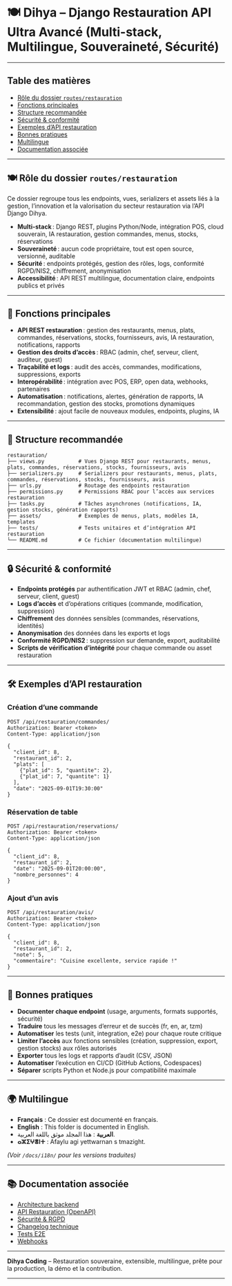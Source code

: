 # 🍽️ Dihya – Django Restauration API Ultra Avancé (Multi-stack, Multilingue, Souveraineté, Sécurité)

---

## Table des matières

- [Rôle du dossier `routes/restauration`](#rôle-du-dossier-routesrestauration)
- [Fonctions principales](#fonctions-principales)
- [Structure recommandée](#structure-recommandée)
- [Sécurité & conformité](#sécurité--conformité)
- [Exemples d’API restauration](#exemples-dapi-restauration)
- [Bonnes pratiques](#bonnes-pratiques)
- [Multilingue](#multilingue)
- [Documentation associée](#documentation-associée)

---

## 🍽️ Rôle du dossier `routes/restauration`

Ce dossier regroupe tous les endpoints, vues, serializers et assets liés à la gestion, l’innovation et la valorisation du secteur restauration via l’API Django Dihya.

- **Multi-stack** : Django REST, plugins Python/Node, intégration POS, cloud souverain, IA restauration, gestion commandes, menus, stocks, réservations
- **Souveraineté** : aucun code propriétaire, tout est open source, versionné, auditable
- **Sécurité** : endpoints protégés, gestion des rôles, logs, conformité RGPD/NIS2, chiffrement, anonymisation
- **Accessibilité** : API REST multilingue, documentation claire, endpoints publics et privés

---

## 🧠 Fonctions principales

- **API REST restauration** : gestion des restaurants, menus, plats, commandes, réservations, stocks, fournisseurs, avis, IA restauration, notifications, rapports
- **Gestion des droits d’accès** : RBAC (admin, chef, serveur, client, auditeur, guest)
- **Traçabilité et logs** : audit des accès, commandes, modifications, suppressions, exports
- **Interopérabilité** : intégration avec POS, ERP, open data, webhooks, partenaires
- **Automatisation** : notifications, alertes, génération de rapports, IA recommandation, gestion des stocks, promotions dynamiques
- **Extensibilité** : ajout facile de nouveaux modules, endpoints, plugins, IA

---

## 📁 Structure recommandée

```
restauration/
├── views.py           # Vues Django REST pour restaurants, menus, plats, commandes, réservations, stocks, fournisseurs, avis
├── serializers.py     # Serializers pour restaurants, menus, plats, commandes, réservations, stocks, fournisseurs, avis
├── urls.py            # Routage des endpoints restauration
├── permissions.py     # Permissions RBAC pour l’accès aux services restauration
├── tasks.py           # Tâches asynchrones (notifications, IA, gestion stocks, génération rapports)
├── assets/            # Exemples de menus, plats, modèles IA, templates
├── tests/             # Tests unitaires et d’intégration API restauration
└── README.md          # Ce fichier (documentation multilingue)
```

---

## 🔒 Sécurité & conformité

- **Endpoints protégés** par authentification JWT et RBAC (admin, chef, serveur, client, guest)
- **Logs d’accès** et d’opérations critiques (commande, modification, suppression)
- **Chiffrement** des données sensibles (commandes, réservations, identités)
- **Anonymisation** des données dans les exports et logs
- **Conformité RGPD/NIS2** : suppression sur demande, export, auditabilité
- **Scripts de vérification d’intégrité** pour chaque commande ou asset restauration

---

## 🛠️ Exemples d’API restauration

### Création d’une commande

```http
POST /api/restauration/commandes/
Authorization: Bearer <token>
Content-Type: application/json

{
  "client_id": 8,
  "restaurant_id": 2,
  "plats": [
    {"plat_id": 5, "quantite": 2},
    {"plat_id": 7, "quantite": 1}
  ],
  "date": "2025-09-01T19:30:00"
}
```

### Réservation de table

```http
POST /api/restauration/reservations/
Authorization: Bearer <token>
Content-Type: application/json

{
  "client_id": 8,
  "restaurant_id": 2,
  "date": "2025-09-01T20:00:00",
  "nombre_personnes": 4
}
```

### Ajout d’un avis

```http
POST /api/restauration/avis/
Authorization: Bearer <token>
Content-Type: application/json

{
  "client_id": 8,
  "restaurant_id": 2,
  "note": 5,
  "commentaire": "Cuisine excellente, service rapide !"
}
```

---

## 📝 Bonnes pratiques

- **Documenter chaque endpoint** (usage, arguments, formats supportés, sécurité)
- **Traduire** tous les messages d’erreur et de succès (fr, en, ar, tzm)
- **Automatiser** les tests (unit, integration, e2e) pour chaque route critique
- **Limiter l’accès** aux fonctions sensibles (création, suppression, export, gestion stocks) aux rôles autorisés
- **Exporter** tous les logs et rapports d’audit (CSV, JSON)
- **Automatiser** l’exécution en CI/CD (GitHub Actions, Codespaces)
- **Séparer** scripts Python et Node.js pour compatibilité maximale

---

## 🌍 Multilingue

- **Français** : Ce dossier est documenté en français.
- **English** : This folder is documented in English.
- **العربية** : هذا المجلد موثق باللغة العربية.
- **ⴰⵣⵉⵖⴻⵏⵜ** : Afaylu agi yettwarnan s tmazight.

*(Voir `/docs/i18n/` pour les versions traduites)*

---

## 📚 Documentation associée

- [Architecture backend](../../../../docs/architecture.md)
- [API Restauration (OpenAPI)](../../../../docs/openapi.yaml)
- [Sécurité & RGPD](../../../../SECURITY.md)
- [Changelog technique](../../../../TECHNICAL_CHANGELOG.md)
- [Tests E2E](../../../../E2E_TESTS_GUIDE.md)
- [Webhooks](../../../../WEBHOOKS_GUIDE.md)

---

**Dihya Coding** – Restauration souveraine, extensible, multilingue, prête pour la production, la démo et la contribution.

---
